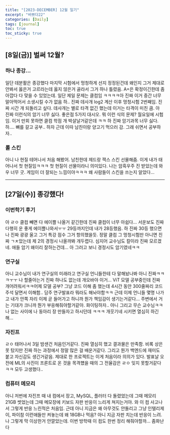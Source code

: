 ```yaml
---
title: "[2023-DECEMBER] 12월 일기"
excerpt: "바쁘다22"
categories: [Daily]
tags: [journal]
toc: true
toc_sticky: true
---
```


## [8일(금)] 벌써 12월?
### 하나 종강... 
일단 데분활은 종강했다 마지막 시험에서 멍청하게 선지 정정된건데 왜인지 그거 제대로 안봐서 옳은거 고르라는데 옳지 않은거 골라서 그거 하나 틀렸음. A+은 확정이긴한데 좀 아깝다 다 맞을 수 있었는데. 일단 제일 문제는 클컴임 ㅋㅋㅋㅋ아 진짜 이거 중간 너무 말아먹어서 소생시킬 수가 없음 하.. 진짜 데사개 log2 계산 이후 멍청시험 2번째임. 진짜 시간 개 되돌리고 싶다. 데사개는 별로 타격 없긴 했는데 이거는 타격이 미친 큼. 아 진짜 이런식의 암기 너무 싫다. 좋은점 5가지 대시오. 뭐 이런 식의 문제? 월요일에 시험임. 이거 만회 못하면 클컴 학점 개 박살날거같은데 ㅋㅋ 하 진짜 암기과목 너무 싫다. 하.... 뼈를 갈고 공부.. 하자 근데 이따 남친이랑 양고기 먹으러 감. 그래 쉬면서 공부하자..

### 롤 스킨
아니 나 현질 테어나서 처음 해봤어. 남친한데 제드랑 잭스 스킨 선물해줌. 이게 내가 태어나서 첫 현질임ㅋㅋㅋ 첫 현질이 선물이라니 의미있다. 나는 암흑우주 진 받았는데 와우 너무 굿. 게임이 더 잘되는 느낌이야ㅋㅋㅋ 왜 사람들이 스킨을 쓰는지 알았다...

***

## [27일(수)] 종강했다!
### 이번학기 후기
아 ㄹㅇ 클컴 빼면 다 에이쁠 나올거 같긴한데 진짜 클컴이 너무 아쉽다... 서운보도 진짜 다행히 운 좋게 에이쁠나와서ㅜㅜ 29등까지인데 내가 28등했음. 하 진짜 30등 했으면 나 진짜 광광 울고 그거 특강 점수 그거 항의했을듯. 정말 클컴 그 멍청시험만 아니면 진짜 ㄱㅊ았는데 제 2의 경정시 나올까봐 개두렵다. 심지어 교수님도 칼이라 진짜 모르겠네. 애들 암기 왜이리 잘하는건데... 아 그러고 보니 경정시도 암기였네ㅋㅋ

### 연구실
아니 교수님이 내가 연구실의 미래라고 연구실 언니들한테 다 말해놨나봐 아니 진짜ㅋㅋㅋㅜㅜ 나 할줄아는거 진짜 하나도 없는데 개오바야 이거... ViT 모델 공부중인데 진짜 개어려워서ㅋㅋ어제 모델 공부? 그냥 코드 이해 좀 했는데 4시간 동안 300줄짜리 코드 주석 달면서 이해함.. 담주 연구발표라 뭐라도 해놔야함ㅋㅋ 근데 이제 언니들 몇명 나가고 내가 안쪽 자리 이제 곧 들어가고 하니까 뭔가 책임감이 생기는거같다... 주변에서 거는 기대가 크니까 뭔가 부응해줘야할거같아. 화이팅하자.. 아니 그리고 무슨 교수님ㅋㅋ 나 없는 사이에 나 동아리 장 만들자고 하시던데 ㅋㅋㅋ 개웃기네 시키면 열심히 하긴 해...

### 자진프
ㄹㅇ 태어나서 3일 밤샌건 처음인거같다. 진짜 열심히 했고 결과물은 만족함. 비록 상은 못 탔지만 진짜 하는 과정에서 정말 많은 걸 배운거같다. 그리고 뭔가 백엔드에 재미도 붙고 자신감도 생긴거같음. 제대로 한 프로젝트는 이게 처음이라 의의가 있다. 발표날 오전에 ML의 사진이 프론트로 온 것을 목격헀을 때의 그 전율감은 ㄹㅇ 잊지 못할거같다ㅋㅋ 모두 고생했다..

### 컴퓨터 메모리
아니 저번에 자진프 때 내 컴에서 장고, MySQL, 플러터 다 돌렸었는데 그때 메모리 21GB 썻었는데 그때 메모장에 키보드 자판 반응이 느리게 쳐지는거야. 와 이 컴 사고나서 그렇게 반응 느린적은 처음임. 근데 아니 지금은 왜 아무것도 안돌리고 그냥 인텔리제이, 파이참 이런애들만 켜놓는데 왜 18GB나 먹음? 아니 지금 자판 치는데 반응이 느려. 나 그렇게 막 이상한거 안깔았는데. 이번 방학때 이 컴도 한번 정리 해줘야할까... 좀화난다